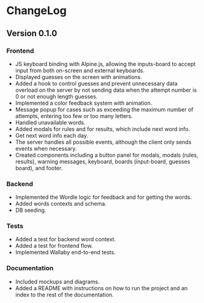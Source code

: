 # ChangeLog

## Version 0.1.0

### Frontend

- JS keyboard binding with Alpine.js, allowing the inputs-board to accept input from both on-screen and external keyboards.
- Displayed guesses on the screen with animations.
- Added a hook to control guesses and prevent unnecessary data overload on the server by not sending data when the attempt number is 0 or not enough length guesses.
- Implemented a color feedback system with animation.
- Message popup for cases such as exceeding the maximum number of attempts, entering too few or too many letters.
- Handled unavailable words.
- Added modals for rules and for results, which include next word info.
- Get next word info each day.
- The server handles all possible events, although the client only sends events when necessary.
- Created components including a button panel for modals, modals (rules, results), warning messages, keyboard, boards (input-board, guesses board), and footer.

### Backend

- Implemented the Wordle logic for feedback and for getting the words.
- Added words contexts and schema.
- DB seeding.

### Tests

- Added a test for backend word context.
- Added a test for frontend flow.
- Implemented Wallaby end-to-end tests.

### Documentation

- Included mockups and diagrams.
- Added a README with instructions on how to run the project and an index to the rest of the documentation.